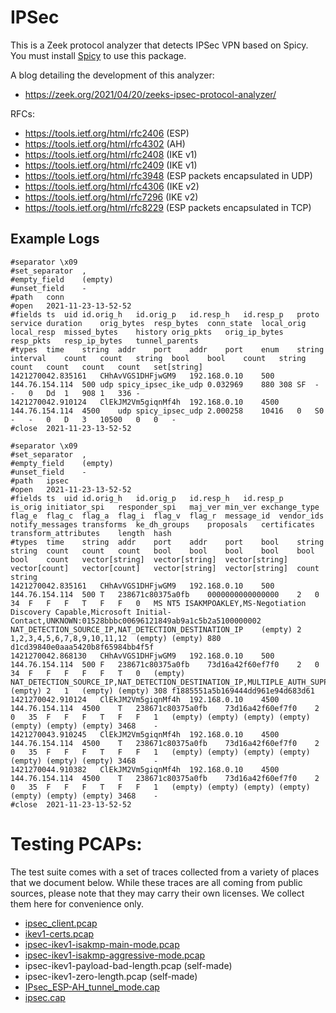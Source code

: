 # IPSec

This is a Zeek protocol analyzer that detects IPSec VPN based on Spicy.
You must install [Spicy](https://docs.zeek.org/projects/spicy/en/latest/)
to use this package.

A blog detailing the development of this analyzer:

- <https://zeek.org/2021/04/20/zeeks-ipsec-protocol-analyzer/>

RFCs:
- <https://tools.ietf.org/html/rfc2406> (ESP)
- <https://tools.ietf.org/html/rfc4302> (AH)
- <https://tools.ietf.org/html/rfc2408> (IKE v1)
- <https://tools.ietf.org/html/rfc2409> (IKE v1)
- <https://tools.ietf.org/html/rfc3948> (ESP packets encapsulated in UDP)
- <https://tools.ietf.org/html/rfc4306> (IKE v2)
- <https://tools.ietf.org/html/rfc7296> (IKE v2)
- <https://tools.ietf.org/html/rfc8229> (ESP packets encapsulated in TCP)

## Example Logs

```
#separator \x09
#set_separator	,
#empty_field	(empty)
#unset_field	-
#path	conn
#open	2021-11-23-13-52-52
#fields	ts	uid	id.orig_h	id.orig_p	id.resp_h	id.resp_p	proto	service	duration	orig_bytes	resp_bytes	conn_state	local_orig	local_resp	missed_bytes	history	orig_pkts	orig_ip_bytes	resp_pkts	resp_ip_bytes	tunnel_parents
#types	time	string	addr	port	addr	port	enum	string	interval	count	count	string	bool	bool	count	string	count	count	count	count	set[string]
1421270042.835161	CHhAvVGS1DHFjwGM9	192.168.0.10	500	144.76.154.114	500	udp	spicy_ipsec_ike_udp	0.032969	880	308	SF	-	-	0	Dd	1	908	1	336	-
1421270042.910124	ClEkJM2Vm5giqnMf4h	192.168.0.10	4500	144.76.154.114	4500	udp	spicy_ipsec_udp	2.000258	10416	0	S0	-	-	0	D	3	10500	0	0	-
#close	2021-11-23-13-52-52
```

```
#separator \x09
#set_separator	,
#empty_field	(empty)
#unset_field	-
#path	ipsec
#open	2021-11-23-13-52-52
#fields	ts	uid	id.orig_h	id.orig_p	id.resp_h	id.resp_p	is_orig	initiator_spi	responder_spi	maj_ver	min_ver	exchange_type	flag_e	flag_c	flag_a	flag_i	flag_v	flag_r	message_id	vendor_ids	notify_messages	transforms	ke_dh_groups	proposals	certificates	transform_attributes	length	hash
#types	time	string	addr	port	addr	port	bool	string	string	count	count	count	bool	bool	bool	bool	bool	bool	count	vector[string]	vector[string]	vector[string]	vector[count]	vector[count]	vector[string]	vector[string]	count	string
1421270042.835161	CHhAvVGS1DHFjwGM9	192.168.0.10	500	144.76.154.114	500	T	238671c80375a0fb	0000000000000000	2	0	34	F	F	F	T	F	F	0	MS NT5 ISAKMPOAKLEY,MS-Negotiation Discovery Capable,Microsoft Initial-Contact,UNKNOWN:01528bbbc00696121849ab9a1c5b2a5100000002	NAT_DETECTION_SOURCE_IP,NAT_DETECTION_DESTINATION_IP	(empty)	2	1,2,3,4,5,6,7,8,9,10,11,12	(empty)	(empty)	880	d1cd39840e0aaa5420b8f65984bb4f5f
1421270042.868130	CHhAvVGS1DHFjwGM9	192.168.0.10	500	144.76.154.114	500	F	238671c80375a0fb	73d16a42f60ef7f0	2	0	34	F	F	F	F	F	T	0	(empty)	NAT_DETECTION_SOURCE_IP,NAT_DETECTION_DESTINATION_IP,MULTIPLE_AUTH_SUPPORTED	(empty)	2	1	(empty)	(empty)	308	f1885551a5b169444dd961e94d683d61
1421270042.910124	ClEkJM2Vm5giqnMf4h	192.168.0.10	4500	144.76.154.114	4500	T	238671c80375a0fb	73d16a42f60ef7f0	2	0	35	F	F	F	T	F	F	1	(empty)	(empty)	(empty)	(empty)	(empty)	(empty)	(empty)	3468	-
1421270043.910245	ClEkJM2Vm5giqnMf4h	192.168.0.10	4500	144.76.154.114	4500	T	238671c80375a0fb	73d16a42f60ef7f0	2	0	35	F	F	F	T	F	F	1	(empty)	(empty)	(empty)	(empty)	(empty)	(empty)	(empty)	3468	-
1421270044.910382	ClEkJM2Vm5giqnMf4h	192.168.0.10	4500	144.76.154.114	4500	T	238671c80375a0fb	73d16a42f60ef7f0	2	0	35	F	F	F	T	F	F	1	(empty)	(empty)	(empty)	(empty)	(empty)	(empty)	(empty)	3468	-
#close	2021-11-23-13-52-52
```

# Testing PCAPs:

The test suite comes with a set of traces collected from a variety of
places that we document below. While these traces are all coming from
public sources, please note that they may carry their own licenses.
We collect them here for convenience only.

- [ipsec_client.pcap](https://www.cloudshark.org/captures/9e63e31f9f56)
- [ikev1-certs.pcap](https://github.com/wireshark/wireshark/blob/master/test/captures/ikev1-certs.pcap)
- [ipsec-ikev1-isakmp-main-mode.pcap](https://www.cloudshark.org/captures/ff740838f1c2)
- [ipsec-ikev1-isakmp-aggressive-mode.pcap](https://www.cloudshark.org/captures/e51f5c8a6b24)
- ipsec-ikev1-payload-bad-length.pcap (self-made)
- ipsec-ikev1-zero-length.pcap (self-made)
- [IPsec_ESP-AH_tunnel_mode.cap](https://www.cloudshark.org/captures/dcbaa6ab009b)
- [ipsec.cap](https://www.cloudshark.org/captures/6ad6e687ed9d)
